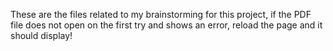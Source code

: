 These are the files related to my brainstorming for this project, if the PDF file does not open on the first try and shows an error, reload the page and it should display!
